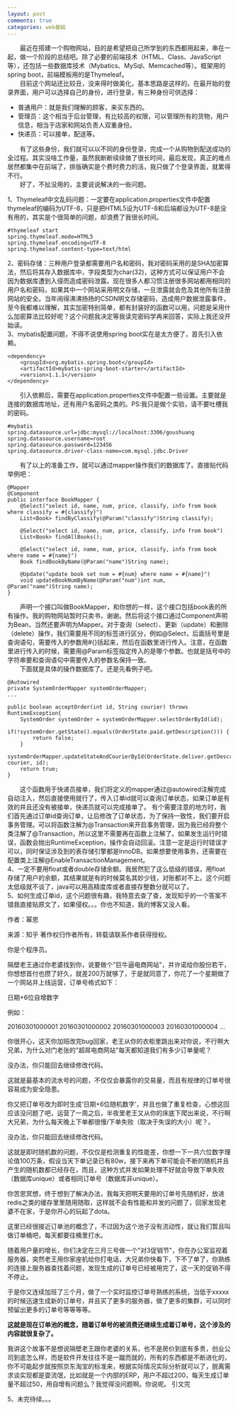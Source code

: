 ```yaml
---
layout: post
comments: true
categories: web基础
---
```

&emsp;&emsp;最近在搭建一个购物网站，目的是希望把自己所学到的东西都用起来，串在一起，做一个阶段的总结吧。除了必要的前端技术（HTML、Class、JavaScript等），还包括一些数据库技术（Mybatics、MySql、Memcached等）。框架用的spring boot，前端模板用的是Thymeleaf。   
&emsp;&emsp;目前这个网站还比较丑，没来得时做美化，基本思路是这样的。在最开始的登录界面，用户可以选择自己的身份，进行登录，有三种身份可供选择：

* 普通用户：就是我们理解的顾客，来买东西的。
* 管理员：这个相当于后台管理，有比较高的权限，可以管理所有的货物，用户信息，相当于店家和网站负责人双重身份。
* 快递员：可以接单，配送等。

&emsp;&emsp;有了这些身份，我们就可以以不同的身份登录，完成一个从购物到配送成功的全过程。其实没啥工作量，虽然我断断续续做了很长时间，最后发现，真正的难点居然都集中在前端了，排版确实是个费时费力的活，我只做了个登录界面，就累得不行。   
&emsp;&emsp;好了，不扯没用的，主要说说解决的一些问题。

1、Thymeleaf中文乱码问题：一定要在application.properties文件中配置thymeleaf的编码为UTF-8，只是把HTML5设为UTF-8和后端都设为UTF-8是没有用的，其实是个很简单的问题，却浪费了我很长时间。

```
#thymeleaf start
spring.thymeleaf.mode=HTML5
spring.thymeleaf.encoding=UTF-8
spring.thymeleaf.content-type=text/html
```

2、密码存储：三种用户登录都需要用户名和密码，我对密码采用的是SHA加密算法，然后将其存入数据库中，字段类型为char(32)，这种方式可以保证用户不会因为数据库遭到入侵而造成密码泄露。现在很多人都习惯注册很多网站都用相同的用户名和密码，如果其中一个网站采用明文存储，一旦泄露就会危及其他所有注册网站的安全。当年闹得沸沸扬扬的CSDN明文存储密码，造成用户数据泄露事件，至今我都难以理解，其实加密特别简单，都有封装好的函数可以用，问题是采用什么加密算法比较好呢？这个问题我决定等我读完密码学再来回答，实际上我还没开始读。    
3、mybatis配置问题，不得不说使用spring boot实在是太方便了，首先引入依赖。

```
<dependency>
    <groupId>org.mybatis.spring.boot</groupId>
    <artifactId>mybatis-spring-boot-starter</artifactId>
    <version>1.1.1</version>
</dependency>
```

&emsp;&emsp;引入依赖后，需要在application.properties文件中配置一些设置。主要就是连接的数据库地址，还有用户名密码之类的。PS:我只是做个实验，请不要吐槽我的密码。

```
#mybatis
spring.datasource.url=jdbc:mysql://localhost:3306/goushuang
spring.datasource.username=root
spring.datasource.password=123456
spring.datasource.driver-class-name=com.mysql.jdbc.Driver
```

&emsp;&emsp;有了以上的准备工作，就可以通过mapper操作我们的数据库了。直接贴代码举例吧：

```
@Mapper
@Component
public interface BookMapper {
    @Select("select id, name, num, price, classify, info from book where classify = #{classify}")
    List<Book> findByClassify(@Param("classify")String classify);

    @Select("select id, name, num, price, classify, info from book")
    List<Book> findAllBooks();

    @Select("select id, name, num, price, classify, info from book where name = #{name}")
    Book findBookByName(@Param("name")String name);

    @Update("update book set num = #{num} where name = #{name}")
    void updateBookNumByName(@Param("num")int num, @Param("name")String name);
}
```

&emsp;&emsp;声明一个接口叫做BookMapper，和你想的一样，这个接口包括book表的所有操作。我的购物网站暂时只卖书，谢谢。然后将这个接口通过Component声明为Bean，当然还要声明为Mapper。对于查询（select）、更新（update）和删除（delete）操作，我们需要用不同的标签进行区分，例如@Select，后面括号里是查询语句，需要传入的参数用#{}括起来，然后在函数里进行传入。注意，在函数里进行传入的时候，需要用@Param标签指定传入的是哪个参数。也就是括号中的字符串要和查询语句中需要传入的参数名保持一致。     
&emsp;&emsp;下面就是具体的操作数据库了。还是先看例子吧。

```
@Autowired
private SystemOrderMapper systemOrderMapper;
...

public boolean acceptOrder(int id, String courier) throws RuntimeException{
    SystemOrder systemOrder = systemOrderMapper.selectOrderById(id);
    if(!systemOrder.getState().equals(OrderState.paid.getDescription())) {
        return false;
    }
    systemOrderMapper.updateStateAndCourierById(OrderState.deliver.getDescription(), courier, id);
    return true;
}
```
&emsp;&emsp;这个函数用于快递员接单，我们将定义的mapper通过@autowired注解完成自动注入，然后直接使用就行了，传入订单id就可以查询订单状态，如果订单是有效的并且还没有被接单，快递员就可以完成接单了。
有个需要注意的地方时，我们首先通过订单id查询订单，让后修改了订单状态，为了保持一致性，我们要开启事务管理。可以将函数注解为@Transaction来开启事务管理，因为我已经将整个类注解了@Transaction，所以这里不需要再在函数上注解了。如果发生运行时错误，函数会抛出RuntimeException，操作会自动回滚。注意一定是运行时错误才可以，同时保证涉及到的表存储引擎都是InnoDB。如果想要使用事务，还需要在配置类上注解@EnableTransactionManagement。   
4、一定不要用float或者double存储余额。我居然犯了这么低级的错误，用float存储了用户的余额，其结果就是有的时候莫名其妙少钱，对账都对不上。这个问题太低级就不谈了，java可以用高精度库或者直接存整数分就可以了。    
5、如何生成订单id，这个问题很有趣，我特意去查了查，发现知乎的一个答案不错我直接贴原文了，如果侵权。。。你也不知道，我的博客又没人看。

作者：幂恩
<!-- # 链接：https://www.zhihu.com/question/19805896/answer/89087529-->
来源：知乎
著作权归作者所有，转载请联系作者获得授权。

你是个程序员。

隔壁老王通过你老婆找到你，说要做个"巨牛逼电商网站"，并许诺给你股份若干，你想想首付也攒了好久，就差200万就够了，于是就同意了，你花了一个星期做了一个网站并上线运营，订单号格式如下：

日期+6位自增数字

例如：

20160301000001
20160301000002
20160301000003
20160301000004
...

你很开心，这天你加班改完bug回家，老王从你的衣柜里跳出来对你说，不行啊大兄弟，为什么对门老张的"超屌电商网站"每天都知道我们有多少订单量呢？

没办法，你只能回去继续修改代码。

这就是最基本的流水号的问题，不仅仅会暴露你的交易量，而且有规律的订单号很容易成为安全隐患。

你又把订单号改为即时生成‘日期+6位随机数字’，并且也做了重复检查，心想这回应该没问题了吧，运营了一周之后，半夜里老王又从你的床底下爬出来说，不行啊大兄弟，为什么每天晚上下单都很慢/下单失败（取决于失误的大小）呢？。

没办法，你只能回去继续修改代码。

这就是即时随机数的问题，不仅仅是检测重复的性能差，你想一下一共六位数字理论值100万条，假设当天下单记录已有80w，接下来再下单可能会不断的随机并且产生的随机数都已经存在，而且，这种方式并发如果处理不好就会导致下单失败（数据库unique）或者相同订单号（数据库非unique）。

你苦思冥想，终于想到了解决办法，我每天把明天要用的订单号先随机好，放进redis之类的缓存里里随用随取，这样就不会有性能和并发的问题了，回家发现老婆不在家，于是你开心的玩起了dota。

这里已经很接近订单池的概念了，不过因为这个池子没有流动性，就让我们暂且叫做订单桶吧，每天都要往桶里打水。

随着用户量的增长，你们决定在三月三号做一个"对3促销节"，你在办公室监视着服务器，突然老王用你家座机给你打电话，大兄弟你快看下，下不了单了，你熟练的连接上服务器查找着问题，发现生成的订单号已经被用完了，这一天的促销不得不停止。

于是你又连续加班了三个月，做了一个实时监控订单号熟练的系统，当低于xxxxx的时候迅速生成新的订单号，并且买了更多的服务器，做了更多的集群，可以同时预留出更多的订单号等等等等。

**这就是现在订单池的概念，随着订单号的被消费还继续生成着订单号，这个涉及的内容就很复杂了。**

我讲这个故事不是想说隔壁老王跟你老婆的关系，也不是房价到底有多贵，创业公司到底怎么样，而是软件开发往往不是一蹴而就的，所有的东西都是不断进化的，你不可能起步就按照京东淘宝的标准来，根据实际情况实际分析就可以了，脱离需求谈实现都是耍流氓，比如就是一个内部的ERP，用户不超过200，每天生成订单量不超过50，用自增有问题么？我觉得没问题啊。你说呢。
引文完

5、未完待续。。。

